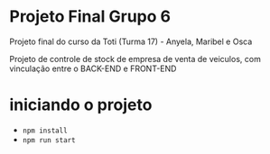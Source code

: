 # Projeto  Final Grupo 6
Projeto final do curso da Toti (Turma 17) - Anyela, Maribel e Osca


Projeto de controle de stock de empresa de venta de veiculos, com vinculação entre o BACK-END e FRONT-END

# iniciando  o projeto 

-  `npm install`
-  `npm run start`

